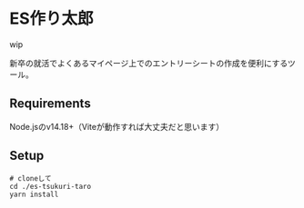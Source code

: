 # ES作り太郎

wip

新卒の就活でよくあるマイページ上でのエントリーシートの作成を便利にするツール。

## Requirements

Node.jsのv14.18+（Viteが動作すれば大丈夫だと思います）

## Setup

```
# cloneして
cd ./es-tsukuri-taro
yarn install
```
